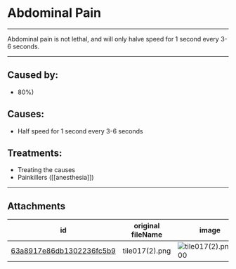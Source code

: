 # Abdominal Pain

 

---

Abdominal pain is not lethal, and will only halve speed for 1 second every 3-6 seconds.

---
## Caused by:

- 80%)

## Causes:

- Half speed for 1 second every 3-6 seconds

## Treatments:

- Treating the causes
- Painkillers ([[anesthesia]])

---

## Attachments

id | original fileName | image
---|---|---
[63a8917e86db1302236fc5b9](63a8917e86db1302236fc5b9.png) | tile017(2).png | ![tile017(2).png\|200](63a8917e86db1302236fc5b9.png)